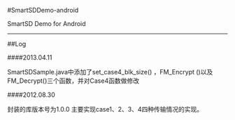 #SmartSDDemo-android

SmartSD Demo for Android
***

##Log

####2013.04.11

SmartSDSample.java中添加了set_case4_blk_size() ，FM_Encrypt ()以及FM_Decrypt()三个函数，并对Case4函数做修改

####2012.08.30

封装的库版本号为1.0.0
主要实现case1、2、3、4四种传输情况的实现。


